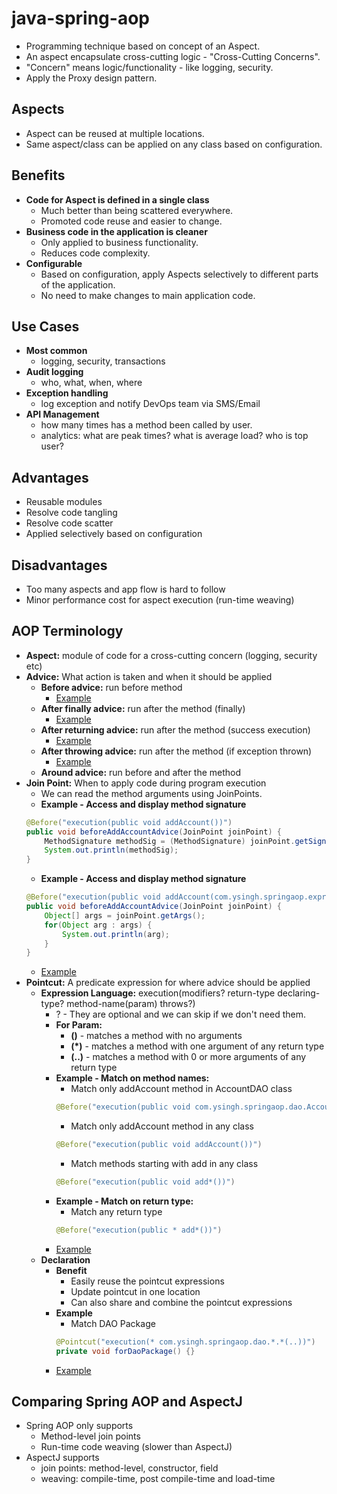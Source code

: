 # java-spring-aop
* Programming technique based on concept of an Aspect.
* An aspect encapsulate cross-cutting logic - "Cross-Cutting Concerns".
* "Concern" means logic/functionality - like logging, security.
* Apply the Proxy design pattern.

## Aspects
* Aspect can be reused at multiple locations.
* Same aspect/class can be applied on any class based on configuration.

## Benefits
* **Code for Aspect is defined in a single class**
    * Much better than being scattered everywhere.
    * Promoted code reuse and easier to change.
* **Business code in the application is cleaner**
    * Only applied to business functionality.
    * Reduces code complexity.
* **Configurable**
    * Based on configuration, apply Aspects selectively to different parts of the application.
    * No need to make changes to main application code.

## Use Cases
* **Most common**
    * logging, security, transactions
* **Audit logging**
    * who, what, when, where
* **Exception handling**
    * log exception and notify DevOps team via SMS/Email
* **API Management**
    * how many times has a method been called by user.
    * analytics: what are peak times? what is average load? who is top user?

## Advantages
* Reusable modules
* Resolve code tangling
* Resolve code scatter
* Applied selectively based on configuration

## Disadvantages
* Too many aspects and app flow is hard to follow
* Minor performance cost for aspect execution (run-time weaving)

## AOP Terminology
* **Aspect:** module of code for a cross-cutting concern (logging, security etc)
* **Advice:** What action is taken and when it should be applied
    * **Before advice:** run before method
        * [Example](src/main/java/com/ysingh/springaop/TestPointCutExpressionMainApp.java)
    * **After finally advice:** run after the method (finally)
        * [Example](src/main/java/com/ysingh/springaop/TestAfterFinallyMainApp.java)
    * **After returning advice:** run after the method (success execution)
        * [Example](src/main/java/com/ysingh/springaop/TestAfterReturningMainApp.java)
    * **After throwing advice:** run after the method (if exception thrown)
        * [Example](src/main/java/com/ysingh/springaop/TestAfterThrowingMainApp.java)
    * **Around advice:** run before and after the method
* **Join Point:** When to apply code during program execution
    * We can read the method arguments using JoinPoints.
    * **Example - Access and display method signature**
    ```java
    @Before("execution(public void addAccount())")
    public void beforeAddAccountAdvice(JoinPoint joinPoint) {
        MethodSignature methodSig = (MethodSignature) joinPoint.getSignature();
        System.out.println(methodSig);
    }
    ```
    * **Example - Access and display method signature**
    ```java
    @Before("execution(public void addAccount(com.ysingh.springaop.expression.model.Account, ..))")
    public void beforeAddAccountAdvice(JoinPoint joinPoint) {
        Object[] args = joinPoint.getArgs();
        for(Object arg : args) {
            System.out.println(arg);
        }
    }
    ```
    * [Example](src/main/java/com/ysingh/springaop/TestJoinPointMainApp.java)
* **Pointcut:** A predicate expression for where advice should be applied
    * **Expression Language:** 
    execution(modifiers? return-type declaring-type? method-name(param) throws?)
        * ? - They are optional and we can skip if we don't need them.
        * **For Param:**
            * **()** - matches a method with no arguments
            * **(*)** - matches a method with one argument of any return type
            * **(..)** - matches a method with 0 or more arguments of any return type
        * **Example - Match on method names:**
            * Match only addAccount method in AccountDAO class
            ```java
            @Before("execution(public void com.ysingh.springaop.dao.AccountDAO.addAccount())")
            ```
            * Match only addAccount method in any class
            ```java
            @Before("execution(public void addAccount())")
            ```
            * Match methods starting with add in any class
            ```java
            @Before("execution(public void add*())")
            ```
        * **Example - Match on return type:**
            * Match any return type
            ```java
            @Before("execution(public * add*())")
            ```   
        * [Example](src/main/java/com/ysingh/springaop/TestPointCutExpressionMainApp.java)
    * **Declaration**
        * **Benefit**
            * Easily reuse the pointcut expressions
            * Update pointcut in one location
            * Can also share and combine the pointcut expressions 
        * **Example**
            * Match DAO Package
            ```java
            @Pointcut("execution(* com.ysingh.springaop.dao.*.*(..))")
            private void forDaoPackage() {}
            ```
        * [Example](src/main/java/com/ysingh/springaop/TestDeclarativePointCutMainApp.java)

## Comparing Spring AOP and AspectJ
* Spring AOP only supports
    * Method-level join points
    * Run-time code weaving (slower than AspectJ)
* AspectJ supports
    * join points: method-level, constructor, field
    * weaving: compile-time, post compile-time and load-time




